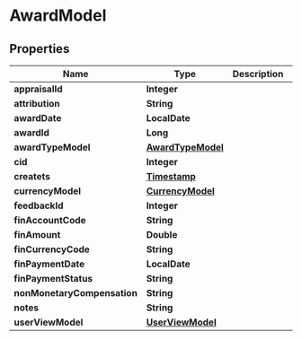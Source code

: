 

# AwardModel


## Properties

| Name | Type | Description | Notes |
|------------ | ------------- | ------------- | -------------|
|**appraisalId** | **Integer** |  |  [optional] |
|**attribution** | **String** |  |  [optional] |
|**awardDate** | **LocalDate** |  |  [optional] |
|**awardId** | **Long** |  |  [optional] |
|**awardTypeModel** | [**AwardTypeModel**](AwardTypeModel.md) |  |  [optional] |
|**cid** | **Integer** |  |  [optional] |
|**createts** | [**Timestamp**](Timestamp.md) |  |  [optional] |
|**currencyModel** | [**CurrencyModel**](CurrencyModel.md) |  |  [optional] |
|**feedbackId** | **Integer** |  |  [optional] |
|**finAccountCode** | **String** |  |  [optional] |
|**finAmount** | **Double** |  |  [optional] |
|**finCurrencyCode** | **String** |  |  [optional] |
|**finPaymentDate** | **LocalDate** |  |  [optional] |
|**finPaymentStatus** | **String** |  |  [optional] |
|**nonMonetaryCompensation** | **String** |  |  [optional] |
|**notes** | **String** |  |  [optional] |
|**userViewModel** | [**UserViewModel**](UserViewModel.md) |  |  [optional] |



